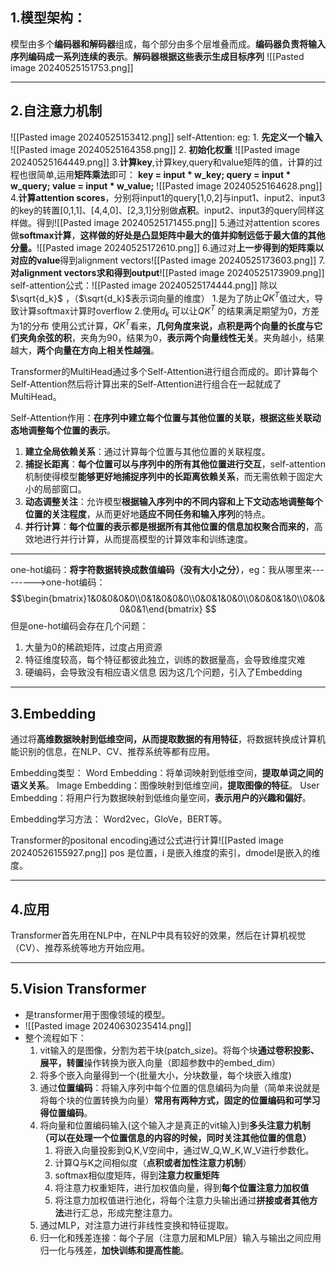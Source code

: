 
## 1.模型架构：

模型由多个**编码器和解码器**组成，每个部分由多个层堆叠而成。**编码器负责将输入序列编码成一系列连续的表示**。**解码器根据这些表示生成目标序列**
![[Pasted image 20240525151753.png]]
___
## 2.自注意力机制

![[Pasted image 20240525153412.png]]
self-Attention:
	eg:
	1. **先定义一个输入**
	![[Pasted image 20240525164358.png]]
	2. **初始化权重**
	![[Pasted image 20240525164449.png]]
	3.**计算key**,计算key,query和value矩阵的值，计算的过程也很简单,运用**矩阵乘法**即可： **key = input * w_key; query = input * w_query; value = input * w_value;**
	![[Pasted image 20240525164628.png]]
	4.**计算attention scores**，分别将input1的query[1,0,2]与input1、input2、input3的key的转置[0,1,1]、[4,4,0]、[2,3,1]分别做**点积**。input2、input3的query同样这样做。得到![[Pasted image 20240525171455.png]]
	5.通过对attention scores做**softmax计算**，**这样做的好处是凸显矩阵中最大的值并抑制远低于最大值的其他分量。**![[Pasted image 20240525172610.png]]
	6.通过对**上一步得到的矩阵乘以对应的value**得到alignment vectors![[Pasted image 20240525173603.png]]
	7.**对alignment vectors求和得到output**![[Pasted image 20240525173909.png]]
	self-attention公式：![[Pasted image 20240525174444.png]]
	除以$\sqrt{d_k}$ ，（$\sqrt{d_k}$表示词向量的维度）
	1.是为了防止$QK^T$值过大，导致计算softmax计算时overflow
	2.使用$d_k$ 可以让$QK^T$ 的结果满足期望为0，方差为1的分布
	使用公式计算，$QK^T$看来，**几何角度来说，点积是两个向量的长度与它们夹角余弦的积**，夹角为90，结果为0，**表示两个向量线性无关**。夹角越小，结果越大，**两个向量在方向上相关性越强**。

Transformer的MultiHead通过多个Self-Attention进行组合而成的。即计算每个Self-Attention然后将计算出来的Self-Attention进行组合在一起就成了MultiHead。

Self-Attention作用：**在序列中建立每个位置与其他位置的关联，根据这些关联动态地调整每个位置的表示**。
1. **建立全局依赖关系**：通过计算每个位置与其他位置的关联程度。
2. **捕捉长距离**：**每个位置可以与序列中的所有其他位置进行交互**，self-attention 机制使得模型**能够更好地捕捉序列中的长距离依赖关系**，而无需依赖于固定大小的局部窗口。
3. **动态调整关注**：允许模型**根据输入序列中的不同内容和上下文动态地调整每个位置的关注程度**，从而更好地**适应不同任务和输入序列**的特点。
4. **并行计算**：**每个位置的表示都是根据所有其他位置的信息加权聚合而来的**，高效地进行并行计算，从而提高模型的计算效率和训练速度。
___
one-hot编码：**将字符数据转换成数值编码（没有大小之分）**，eg：我从哪里来--------->one-hot编码：
$$\begin{bmatrix}1&0&0&0&0\\0&1&0&0&0\\0&0&1&0&0\\0&0&0&1&0\\0&0&0&0&1\end{bmatrix} $$
但是one-hot编码会存在几个问题：
1. 大量为0的稀疏矩阵，过度占用资源
2. 特征维度较高，每个特征都彼此独立，训练的数据量高，会导致维度灾难
3. 硬编码，会导致没有相应语义信息
因为这几个问题，引入了Embedding
---
## 3.Embedding

通过将**高维数据映射到低维空间，从而提取数据的有用特征**，将数据转换成计算机能识别的信息，在NLP、CV、推荐系统等都有应用。

Embedding类型：
	Word Embedding：将单词映射到低维空间，**提取单词之间的语义关系**。
	Image Embedding：图像映射到低维空间，**提取图像的特征**。
	User Embedding：将用户行为数据映射到低维向量空间，**表示用户的兴趣和偏好**。

Embedding学习方法：
	Word2vec，GloVe，BERT等。

Transformer的positonal encoding通过公式进行计算![[Pasted image 20240526155927.png]]
pos 是位置，i 是嵌入维度的索引，dmodel​ 是嵌入的维度。

---
## 4.应用
Transformer首先用在NLP中，在NLP中具有较好的效果，然后在计算机视觉（CV）、推荐系统等地方开始应用。

---
## 5.Vision Transformer
- 是transformer用于图像领域的模型。
- ![[Pasted image 20240630235414.png]]
- 整个流程如下：
	1. vit输入的是图像，分割为若干块(patch_size)。将每个块**通过卷积投影、展平，转置**操作转换为嵌入向量（即超参数中的embed_dim） 
	2. 将多个嵌入向量得到一个(批量大小，分块数量，每个块嵌入维度)
	3. 通过**位置编码**：将输入序列中每个位置的信息编码为向量（简单来说就是将每个块的位置转换为向量）**常用有两种方式，固定的位置编码和可学习得位置编码**。
	4. 将向量和位置编码输入(这个输入才是真正的vit输入)到**多头注意力机制（可以在处理一个位置信息的内容的时候，同时关注其他位置的信息）**
		1. 将嵌入向量投影到Q,K,V空间中，通过W_Q,W_K,W_V进行参数化。
		2. 计算Q与K之间相似度（**点积或者加性注意力机制**）
		3. softmax相似度矩阵，得到**注意力权重矩阵**
		4. 将注意力权重矩阵，进行加权值向量，得到**每个位置注意力加权值**
		5. 将注意力加权值进行池化，将每个注意力头输出通过**拼接或者其他方法**进行汇总，形成完整注意力。
	5. 通过MLP，对注意力进行非线性变换和特征提取。
	6. 归一化和残差连接：每个子层（注意力层和MLP层）输入与输出之间应用归一化与残差，**加快训练和提高性能**。